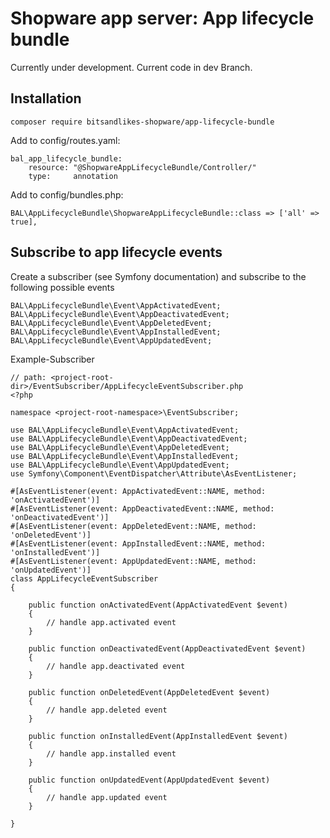 # Shopware app server: App lifecycle bundle

Currently under development. Current code in dev Branch.

## Installation
```
composer require bitsandlikes-shopware/app-lifecycle-bundle
```
Add to config/routes.yaml:
```
bal_app_lifecycle_bundle:
    resource: "@ShopwareAppLifecycleBundle/Controller/"
    type:     annotation
```
Add to config/bundles.php:
```
BAL\AppLifecycleBundle\ShopwareAppLifecycleBundle::class => ['all' => true],
```

## Subscribe to app lifecycle events
Create a subscriber (see Symfony documentation) and subscribe to the following possible events
```
BAL\AppLifecycleBundle\Event\AppActivatedEvent;
BAL\AppLifecycleBundle\Event\AppDeactivatedEvent;
BAL\AppLifecycleBundle\Event\AppDeletedEvent;
BAL\AppLifecycleBundle\Event\AppInstalledEvent;
BAL\AppLifecycleBundle\Event\AppUpdatedEvent;
```

Example-Subscriber
```
// path: <project-root-dir>/EventSubscriber/AppLifecycleEventSubscriber.php
<?php

namespace <project-root-namespace>\EventSubscriber;

use BAL\AppLifecycleBundle\Event\AppActivatedEvent;
use BAL\AppLifecycleBundle\Event\AppDeactivatedEvent;
use BAL\AppLifecycleBundle\Event\AppDeletedEvent;
use BAL\AppLifecycleBundle\Event\AppInstalledEvent;
use BAL\AppLifecycleBundle\Event\AppUpdatedEvent;
use Symfony\Component\EventDispatcher\Attribute\AsEventListener;

#[AsEventListener(event: AppActivatedEvent::NAME, method: 'onActivatedEvent')]
#[AsEventListener(event: AppDeactivatedEvent::NAME, method: 'onDeactivatedEvent')]
#[AsEventListener(event: AppDeletedEvent::NAME, method: 'onDeletedEvent')]
#[AsEventListener(event: AppInstalledEvent::NAME, method: 'onInstalledEvent')]
#[AsEventListener(event: AppUpdatedEvent::NAME, method: 'onUpdatedEvent')]
class AppLifecycleEventSubscriber
{

    public function onActivatedEvent(AppActivatedEvent $event)
    {
        // handle app.activated event
    }

    public function onDeactivatedEvent(AppDeactivatedEvent $event)
    {
        // handle app.deactivated event
    }

    public function onDeletedEvent(AppDeletedEvent $event)
    {
        // handle app.deleted event
    }

    public function onInstalledEvent(AppInstalledEvent $event)
    {
        // handle app.installed event
    }

    public function onUpdatedEvent(AppUpdatedEvent $event)
    {
        // handle app.updated event
    }

}
```
